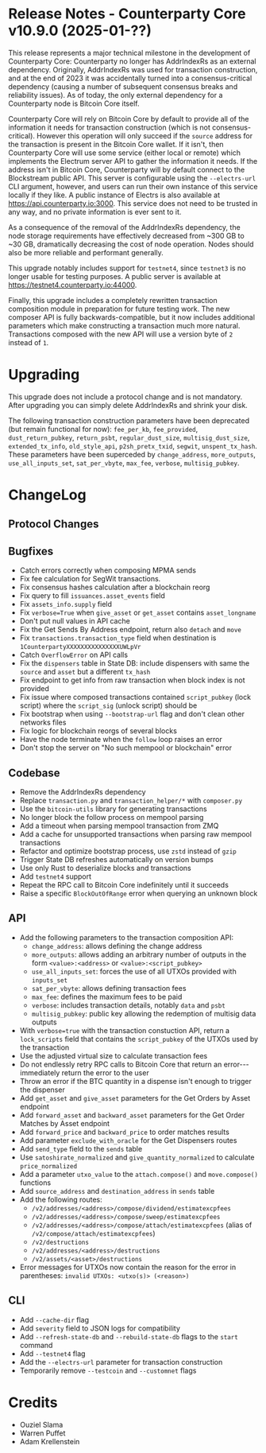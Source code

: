 # Release Notes - Counterparty Core v10.9.0 (2025-01-??)

This release represents a major technical milestone in the development of Counterparty Core: Counterparty no longer has AddrIndexRs as an external dependency. Originally, AddrIndexRs was used for transaction construction, and at the end of 2023 it was accidentally turned into a consensus-critical dependency (causing a number of subsequent consensus breaks and reliability issues). As of today, the only external dependency for a Counterparty node is Bitcoin Core itself.

Counterparty Core will rely on Bitcoin Core by default to provide all of the information it needs for transaction construction (which is not consensus-critical). However this operation will only succeed if the `source` address for the transaction is present in the Bitcoin Core wallet. If it isn't, then Counterparty Core will use some service (either local or remote) which implements the Electrum server API to gather the information it needs. If the address isn't in Bitcoin Core, Counterparty will by default connect to the Blockstream public API. This server is configurable using the `--electrs-url` CLI argument, however, and users can run their own instance of this service locally if they like. A public instance of Electrs is also available at <https://api.counterparty.io:3000>. This service does not need to be trusted in any way, and no private information is ever sent to it.

As a consequence of the removal of the AddrIndexRs dependency, the node storage requirements have effectively decreased from ~300 GB to ~30 GB, dramatically decreasing the cost of node operation. Nodes should also be more reliable and performant generally.

This upgrade notably includes support for `testnet4`, since `testnet3` is no longer usable for testing purposes. A public server is available at <https://testnet4.counterparty.io:44000>.

Finally, this upgrade includes a completely rewritten transaction composition module in preparation for future testing work. The new composer API is fully backwards-compatible, but it now includes additional parameters which make constructing a transaction much more natural. Transactions composed with the new API will use a version byte of `2` instead of `1`.


# Upgrading

This upgrade does not include a protocol change and is not mandatory. After upgrading you can simply delete AddrIndexRs and shrink your disk.

The following transaction construction parameters have been deprecated (but remain functional for now): `fee_per_kb`, `fee_provided`, `dust_return_pubkey`, `return_psbt`, `regular_dust_size`, `multisig_dust_size`, `extended_tx_info`, `old_style_api`, `p2sh_pretx_txid`, `segwit`, `unspent_tx_hash`. These parameters have been superceded by `change_address`, `more_outputs`, `use_all_inputs_set`, `sat_per_vbyte`, `max_fee`, `verbose`, `multisig_pubkey`.


# ChangeLog

## Protocol Changes

## Bugfixes

- Catch errors correctly when composing MPMA sends
- Fix fee calculation for SegWit transactions.
- Fix consensus hashes calculation after a blockchain reorg
- Fix query to fill `issuances.asset_events` field
- Fix `assets_info.supply` field
- Fix `verbose=True` when `give_asset` or `get_asset` contains `asset_longname`
- Don't put null values in API cache
- Fix the Get Sends By Address endpoint, return also `detach` and `move`
- Fix `transactions.transaction_type` field when destination is `1CounterpartyXXXXXXXXXXXXXXXUWLpVr`
- Catch `OverflowError` on API calls
- Fix the `dispensers` table in State DB: include dispensers with same the `source` and `asset` but a different `tx_hash`
- Fix endpoint to get info from raw transaction when block index is not provided
- Fix issue where composed transactions contained `script_pubkey` (lock script) where the `script_sig` (unlock script) should be
- Fix bootstrap when using `--bootstrap-url` flag and don't clean other networks files
- Fix logic for blockchain reorgs of several blocks
- Have the node terminate when the `follow` loop raises an error
- Don't stop the server on "No such mempool or blockchain" error


## Codebase

- Remove the AddrIndexRs dependency
- Replace `transaction.py` and `transaction_helper/*` with `composer.py`
- Use the `bitcoin-utils` library for generating transactions
- No longer block the follow process on mempool parsing
- Add a timeout when parsing mempool transaction from ZMQ
- Add a cache for unsupported transactions when parsing raw mempool transactions
- Refactor and optimize bootstrap process, use `zstd` instead of `gzip`
- Trigger State DB refreshes automatically on version bumps
- Use only Rust to deserialize blocks and transactions
- Add `testnet4` support
- Repeat the RPC call to Bitcoin Core indefinitely until it succeeds
- Raise a specific `BlockOutOfRange` error when querying an unknown block

## API

- Add the following parameters to the transaction composition API:
    * `change_address`: allows defining the change address
    * `more_outputs`: allows adding an arbitrary number of outputs in the form `<value>:<address>` or `<value>:<script_pubkey>`
    * `use_all_inputs_set`: forces the use of all UTXOs provided with `inputs_set`
    * `sat_per_vbyte`: allows defining transaction fees
    * `max_fee`: defines the maximum fees to be paid
    * `verbose`: includes transaction details, notably `data` and `psbt`
    * `multisig_pubkey`: public key allowing the redemption of multisig data outputs
- With `verbose=true` with the transaction constuction API, return a `lock_scripts` field that contains the `script_pubkey` of the UTXOs used by the transaction
- Use the adjusted virtual size to calculate transaction fees
- Do not endlessly retry RPC calls to Bitcoin Core that return an error---immediately return the error to the user
- Throw an error if the BTC quantity in a dispense isn't enough to trigger the dispenser
- Add `get_asset` and `give_asset` parameters for the Get Orders by Asset endpoint
- Add `forward_asset` and `backward_asset` parameters for the Get Order Matches by Asset endpoint
- Add `forward_price` and `backward_price` to order matches results
- Add parameter `exclude_with_oracle` for the Get Dispensers routes
- Add `send_type` field to the `sends` table
- Use `satoshirate_normalized` and `give_quantity_normalized` to calculate `price_normalized`
- Add a parameter `utxo_value` to the `attach.compose()` and `move.compose()` functions
- Add `source_address` and `destination_address` in `sends` table
- Add the following routes:
    * `/v2/addresses/<address>/compose/dividend/estimatexcpfees`
    * `/v2/addresses/<address>/compose/sweep/estimatexcpfees`
    * `/v2/addresses/<address>/compose/attach/estimatexcpfees` (alias of `/v2/compose/attach/estimatexcpfees`)
    * `/v2/destructions`
    * `/v2/addresses/<address>/destructions`
    * `/v2/assets/<asset>/destructions`
- Error messages for UTXOs now contain the reason for the error in parentheses: `invalid UTXOs: <utxo(s)> (<reason>)`

## CLI

- Add `--cache-dir` flag
- Add `severity` field to JSON logs for compatibility
- Add `--refresh-state-db` and `--rebuild-state-db` flags to the `start` command
- Add `--testnet4` flag
- Add the `--electrs-url` parameter for transaction construction
- Temporarily remove `--testcoin` and `--customnet` flags


# Credits

- Ouziel Slama
- Warren Puffet
- Adam Krellenstein
